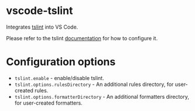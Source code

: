 # vscode-tslint
Integrates [tslint](https://github.com/palantir/tslint) into VS Code.

Please refer to the tslint [documentation](https://github.com/palantir/tslint) for how to configure it.

# Configuration options

- `tslint.enable` - enable/disable tslint.
- `tslint.options.rulesDirectory` - An additional rules directory, for user-created rules.
- `tslint.options.formatterDirectory` - An additional formatters directory, for user-created formatters.
